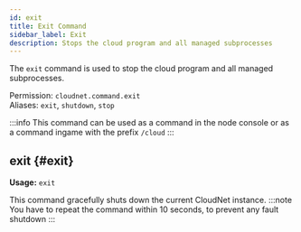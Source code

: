 ```yaml
---
id: exit
title: Exit Command
sidebar_label: Exit
description: Stops the cloud program and all managed subprocesses
---
```


The `exit` command is used to stop the cloud program and all managed subprocesses.

Permission: `cloudnet.command.exit`  
Aliases: `exit`, `shutdown`, `stop`

:::info
This command can be used as a command in the node console or as a command ingame with the prefix `/cloud`
:::

## exit {#exit}

**Usage:** `exit`

This command gracefully shuts down the current CloudNet instance.
:::note
You have to repeat the command within 10 seconds, to prevent any fault shutdown
:::
